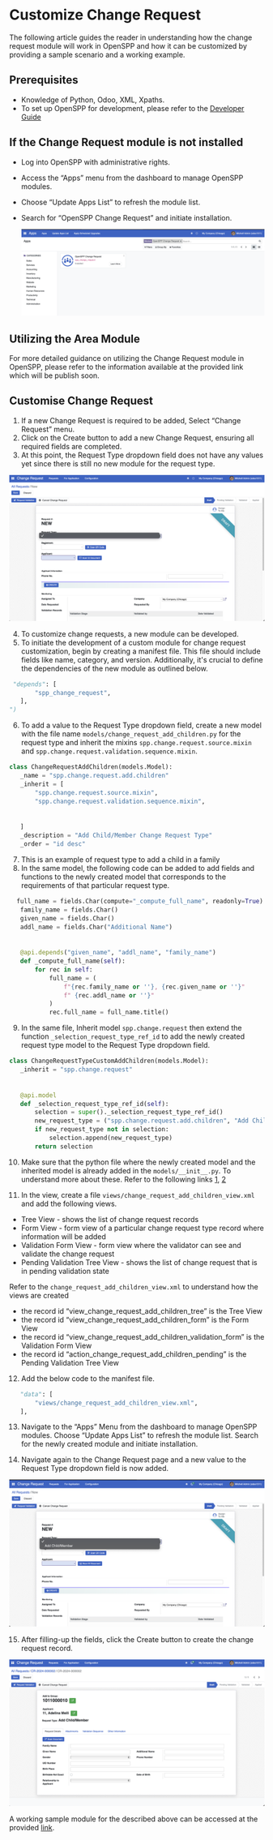 # Customize Change Request

The following article guides the reader in understanding how the change request module will work in OpenSPP and how it can be customized by providing a sample scenario and a working example.

## Prerequisites

- Knowledge of Python, Odoo, XML, Xpaths.
- To set up OpenSPP for development, please refer to the [Developer Guide](https://docs.openspp.org/howto/developer_guides/development_setup.html)

## If the Change Request module is not installed

- Log into OpenSPP with administrative rights.
- Access the “Apps” menu from the dashboard to manage OpenSPP modules.
- Choose “Update Apps List” to refresh the module list.
- Search for “OpenSPP Change Request” and initiate installation.

  ![](custom_cr/change_request_module_in_apps.png)

## Utilizing the Area Module

For more detailed guidance on utilizing the Change Request module in OpenSPP, please refer to the information available at the provided link which will be publish soon.

## Customise Change Request

1. If a new Change Request is required to be added, Select “Change Request” menu.
2. Click on the Create button to add a new Change Request, ensuring all required fields are completed.
3. At this point, the Request Type dropdown field does not have any values yet since there is still no new module for the request type.

![](custom_cr/blank_request_type.png)

4. To customize change requests, a new module can be developed.
5. To initiate the development of a custom module for change request customization, begin by creating a manifest file. This file should include fields like name, category, and version. Additionally, it's crucial to define the dependencies of the new module as outlined below.

```python
 "depends": [
       "spp_change_request",
   ],
")
```

6. To add a value to the Request Type dropdown field, create a new model with the file name `models/change_request_add_children.py` for the request type and inherit the mixins `spp.change.request.source.mixin` and `spp.change.request.validation.sequence.mixin`.

```python
class ChangeRequestAddChildren(models.Model):
   _name = "spp.change.request.add.children"
   _inherit = [
       "spp.change.request.source.mixin",
       "spp.change.request.validation.sequence.mixin",


   ]
   _description = "Add Child/Member Change Request Type"
   _order = "id desc"
```

7. This is an example of request type to add a child in a family
8. In the same model, the following code can be added to add fields and functions to the newly created model that corresponds to the requirements of that particular request type.

```python
  full_name = fields.Char(compute="_compute_full_name", readonly=True)
   family_name = fields.Char()
   given_name = fields.Char()
   addl_name = fields.Char("Additional Name")


   @api.depends("given_name", "addl_name", "family_name")
   def _compute_full_name(self):
       for rec in self:
           full_name = (
               f"{rec.family_name or ''}, {rec.given_name or ''}"
               f" {rec.addl_name or ''}"
           )
           rec.full_name = full_name.title()

```

9. In the same file, Inherit model `spp.change.request` then extend the function `_selection_request_type_ref_id` to add the newly created request type model to the Request Type dropdown field.

```python
class ChangeRequestTypeCustomAddChildren(models.Model):
   _inherit = "spp.change.request"


   @api.model
   def _selection_request_type_ref_id(self):
       selection = super()._selection_request_type_ref_id()
       new_request_type = ("spp.change.request.add.children", "Add Child/Member")
       if new_request_type not in selection:
           selection.append(new_request_type)
       return selection

```

10. Make sure that the python file where the newly created model and the inherited model is already added in the `models/__init__.py`. To understand more about these. Refer to the following links [1](https://www.odoo.com/documentation/15.0/developer/tutorials/getting_started/13_inheritance.html), [2](https://www.odoo.com/documentation/15.0/developer/tutorials/getting_started/04_basicmodel.html)

11. In the view, create a file `views/change_request_add_children_view.xml` and add the following views.

- Tree View - shows the list of change request records
- Form View - form view of a particular change request type record where information will be added
- Validation Form View - form view where the validator can see and validate the change request
- Pending Validation Tree View - shows the list of change request that is in pending validation state

Refer to the `change_request_add_children_view.xml` to understand how the views are created

- the record id “view_change_request_add_children_tree” is the Tree View
- the record id “view_change_request_add_children_form” is the Form View
- the record id “view_change_request_add_children_validation_form” is the Validation Form View
- the record id “action_change_request_add_children_pending” is the Pending Validation Tree View

12. Add the below code to the manifest file.

```python
   "data": [
       "views/change_request_add_children_view.xml",
   ],
```

13. Navigate to the “Apps” Menu from the dashboard to manage OpenSPP modules. Choose “Update Apps List” to refresh the module list. Search for the newly created module and initiate installation.

14. Navigate again to the Change Request page and a new value to the Request Type dropdown field is now added.

![](custom_cr/with_request_type.png)

15. After filling-up the fields, click the Create button to create the change request record.

![](custom_cr/request_form_view.png)

A working sample module for the described above can be accessed at the provided [link](https://github.com/OpenSPP/documentation_code/tree/main/howto/developer_guides/customizations/spp_change_request_add_children).
